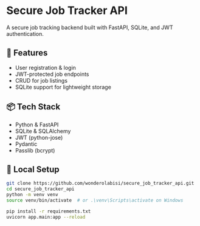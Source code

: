 # Secure Job Tracker API

A secure job tracking backend built with FastAPI, SQLite, and JWT authentication.

## 🔐 Features
- User registration & login
- JWT-protected job endpoints
- CRUD for job listings
- SQLite support for lightweight storage

## 📦 Tech Stack
- Python & FastAPI
- SQLite & SQLAlchemy
- JWT (python-jose)
- Pydantic
- Passlib (bcrypt)

## 🧪 Local Setup

```bash
git clone https://github.com/wonderolabisi/secure_job_tracker_api.git
cd secure_job_tracker_api
python -m venv venv
source venv/bin/activate  # or .\venv\Scripts\activate on Windows

pip install -r requirements.txt
uvicorn app.main:app --reload
